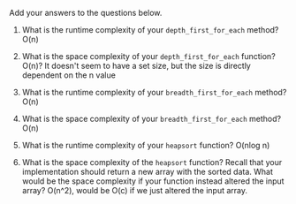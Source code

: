 Add your answers to the questions below.

1. What is the runtime complexity of your `depth_first_for_each` method?
  O(n)

2. What is the space complexity of your `depth_first_for_each` function?
  O(n)? It doesn't seem to have a set size, but the size is directly dependent on the n value

3. What is the runtime complexity of your `breadth_first_for_each` method?
  O(n)

4. What is the space complexity of your `breadth_first_for_each` method?
  O(n)

5. What is the runtime complexity of your `heapsort` function?
  O(nlog n)

6. What is the space complexity of the `heapsort` function? Recall that your implementation should return a new array with the sorted data. What would be the space complexity if your function instead altered the input array?
  O(n^2), would be O(c) if we just altered the input array.
